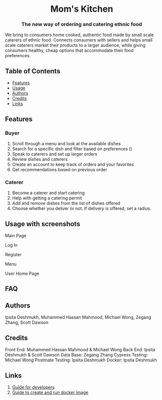 <h1 align="center"> Mom's Kitchen </h1>
<h3 align="center"> The new way of ordering and catering ethnic food </h1>

We bring to consumers home cooked, authentic food made by small scale caterers of ethnic food. Connects consumers with sellers and helps small scale caterers market their products to a larger audience, while giving consumers healthy, cheap options that accommodate their food preferences.

## Table of Contents 
- [Features](#features)
- [Usage](#usage-with-screenshots)
- [Authors](#authors)
- [Credits](#credits)
- [Links](#links)

## Features

### Buyer
1. Scroll through a menu and look at the available dishes
2. Search for a specific dish and filter based on preferences ()
3. Speak to caterers and set up larger orders
4. Review dishes and caterers 
5. Create an account to keep track of orders and your favorites
6. Get recommendations based on previous order

### Caterer
1. Become a caterer and start catering
2. Help with getting a catering permit
3. Add and remove dishes from the list of dishes offered
4. Choose whether you deliver or not. If delivery is offered, set a radius. 

## Usage with screenshots

Main Page

Log In 

Register

Menu 

User Home Page

## FAQ

## Authors
Ipsita Deshmukh, Muhammed Hassan Mahmood, Michael Wong, Zegang Zhang, Scott Dawson

## Credits
Front End: Muhammed Hassan Mahmood & Michael Wong 
Back End: Ipsita Deshmukh & Scott Dawson
Data Base: Zegang Zhang
Cypress Testing: Michael Wong
Postmate Testing: Ipsita Deshmukh
Docker: Ipsita Deshmukh 

## Links 

1. [Guide for developers](https://github.com/Heskpar/spring2020-cs160-team-nutella/blob/FreshSkeleton/Setup.md)
2. [Guide to create and run docker image](https://github.com/Heskpar/spring2020-cs160-team-nutella/blob/FreshSkeleton/dockerfileReadME.md)


